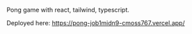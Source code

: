 Pong game with react, tailwind, typescript.

Deployed here: https://pong-job1midn9-cmoss767.vercel.app/
